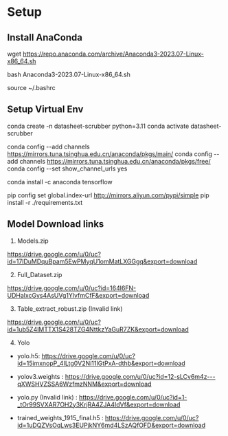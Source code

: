 # Setup

## Install AnaConda

wget https://repo.anaconda.com/archive/Anaconda3-2023.07-Linux-x86_64.sh

bash Anaconda3-2023.07-Linux-x86_64.sh

source ~/.bashrc

## Setup Virtual Env

conda create -n datasheet-scrubber python=3.11
conda activate datasheet-scrubber

conda config --add channels https://mirrors.tuna.tsinghua.edu.cn/anaconda/pkgs/main/
conda config --add channels https://mirrors.tuna.tsinghua.edu.cn/anaconda/pkgs/free/
conda config --set show_channel_urls yes

conda install -c anaconda tensorflow


pip config set global.index-url http://mirrors.aliyun.com/pypi/simple
pip install -r ./requirements.txt


## Model Download links

1. Models.zip

https://drive.google.com/u/0/uc?id=17lDuMDquBpam5EwPMyqU1omMatLXGGgq&export=download

2. Full_Dataset.zip

https://drive.google.com/u/0/uc?id=164l6FN-UDHalxcGys4AsUVg1YlvfmCfF&export=download

3. Table_extract_robust.zip (Invalid link)

https://drive.google.com/u/0/uc?id=1ub5Z4lMTTX1S428TZG4NttkzYaGuR7ZK&export=download

4. Yolo

 - yolo.h5: https://drive.google.com/u/0/uc?id=15imxnopP_4ILtg0V2Ni11IGtPxA-dthb&export=download

 - yolov3.weights : https://drive.google.com/u/0/uc?id=12-sLCv6m4z---qXWSHVZSSA6WzfmzNNM&export=download

 - yolo.py (Invalid link) : https://drive.google.com/u/0/uc?id=1-_tOr99SVXAR7OH2y3KrjRA4ZJA4IdVf&export=download

 - trained_weights_1915_final.h5 : https://drive.google.com/u/0/uc?id=1uDQZVsOqLws3EUPjkNY6md4LSzAQfOFD&export=download




